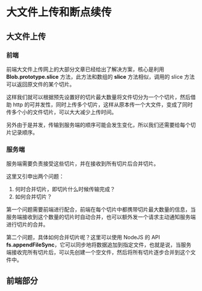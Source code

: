 # 大文件上传和断点续传

## 大文件上传

### 前端
前端大文件上传网上的大部分文章已经给出了解决方案，核心是利用 **Blob.prototype.slice** 方法，此方法和数组的 **slice** 方法相似，调用的 slice 方法可以返回原文件的某个切片。

这样我们就可以根据预先设置好的切片最大数量将文件切分为一个个切片，然后借助 http 的可并发性，同时上传多个切片，这样从原本传一个大文件，变成了同时传多个小的文件切片，可以大大减少上传时间。

另外由于是并发，传输到服务端的顺序可能会发生变化，所以我们还需要给每个切片记录顺序。

### 服务端
服务端需要负责接受这些切片，并在接收到所有切片后合并切片。

这里又引申出两个问题：
1. 何时合并切片，即切片什么时候传输完成？
2. 如何合并切片？

第一个问题需要前端进行配合，前端在每个切片中都携带切片最大数量的信息，当服务端接收到这个数量的切片时自动合并，也可以额外发一个请求主动通知服务端进行切片的合并。

第二个问题，具体如何合并切片呢？这里可以使用 NodeJS 的 API **fs.appendFileSync**，它可以同步地将数据追加到指定文件，也就是说，当服务端接收完所有切片后，可以先创建一个空文件，然后将所有切片逐步合并到这个文件中。

## 前端部分

